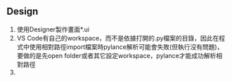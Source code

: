 ## Design

1. 使用Designer製作畫面*.ui
2. VS Code有自己的workspace，而不是依據打開的.py檔案的目錄，因此在程式中使用相對路徑import檔案時pylance解析可能會失敗(但執行沒有問題)，要做的是先open folder或者其它設定workspace，pylance才能成功解析相對路徑
3. 
